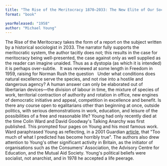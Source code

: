 ```yaml
---
title: "The Rise of the Meritocracy 1870–2033: The New Elite of Our Social Revolution"
format: "book"

yearReleased: "1958"
author: "Michael Young"
---
```

 The Rise of the Meritocracy takes the form  of a report on the subject written by a historical sociologist in 2033. The narrator fully supports the meritocratic system, the author tacitly does not; this results in the case for meritocracy being well-presented, the case against only as well supplied as the reader can imagine unaided. Thus as a dystopia (as which it is intended) it is perhaps over-subtle.
  
 It was reviewed at some length in Freedom in 1959, raising  for Norman Rush the question
  
 Under what conditions does natural excellence serve the species, and not rise  into a hostile and dangerous agency? A human answer can only be elaborated out  of libertarian devices—the division of labour in time, the mixture of species of  work, territorial contraction of authority and rotation in office, new engines  of democratic initiative and appeal, competition in excellence and benefit. Is  there any course open to egalitarians other than beginning at once, outside  politics, with serious demonstrations in work, education, and leisure of the  possibilities of a free and reasonable life?
 Young had only recently died at the time Colin Ward and David Goodway's  Talking Anarchy was first published. This prompted four pages on Young and  his most famous work. Ward paraphrased Young as reflecting, in a 2001  Guardian <a href="http://www.theguardian.com/politics/2001/jun/29/comment"> article</a>, that "Too much of what I predicted has become horribly true". The  authors also drew attention to Young's other significant activity in Britain, as  the initiator of organisations such as the Consumers' Association, the Advisory  Centre for Education, and the Mutual Aid Society. Young's political beliefs were  socialist, not anarchist, and in 1978 he accepted a life peerage.
  